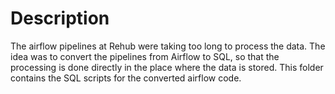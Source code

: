 # Description
The airflow pipelines at Rehub were taking too long to process the data. The idea was to convert the pipelines from Airflow to SQL, so that the processing is done directly in the place where the data is stored. This folder contains the SQL scripts for the converted airflow code.
